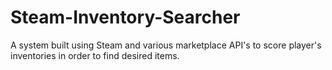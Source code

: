 ﻿# Steam-Inventory-Searcher

 A system built using Steam and various marketplace API's to score player's inventories in order to find desired items.

